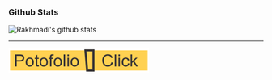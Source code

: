 
### Github Stats

![Rakhmadi's github stats](https://github-readme-stats.vercel.app/api?username=Rakhmadi&show_icons=true&hide_border=true&theme=dark&count_private=true&include_all_commits=true&bg_color=383C4A&title_color=fff&text_color=fff)
<hr/>

[![MYPortofolio](https://raw.githubusercontent.com/Rakhmadi/Rakhmadi/master/badge.svg)](https://rakhmadi.github.io/)

